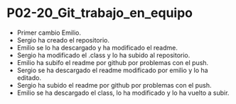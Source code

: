 # P02-20_Git_trabajo_en_equipo
- Primer cambio Emilio.  
- Sergio ha creado el repositorio.
- Emilio se lo ha descargado y ha modificado el readme.
- Sergio ha modificado el .class y lo ha subido al repositorio.
- Emilio ha subifo el readme por github por problemas con el push.
- Sergio se ha descargado el readme modificado por emilio y lo ha editado.
- Sergio ha subido el readme por github por problemas con el push.
- Emilio se ha descargado el class, lo ha modificado y lo ha vuelto a subir.